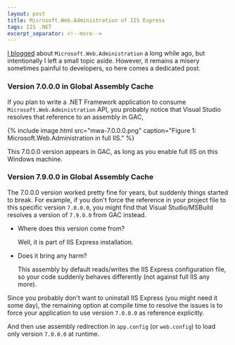 ```yaml
---
layout: post
title: Microsoft.Web.Administration of IIS Express
tags: IIS .NET
excerpt_separator: <!--more-->
---
```


[I blogged](https://blog.lextudio.com/whats-microsoft-web-administration-and-the-horrible-facts-you-should-know-b82f2c974da6) about `Microsoft.Web.Administration` a long while ago, but intentionally I left a small topic aside. However, it remains a misery sometimes painful to developers, so here comes a dedicated post.
<!--more-->

### Version 7.0.0.0 in Global Assembly Cache

If you plan to write a .NET Framework application to consume `Microsoft.Web.Administration` API, you probably notice that Visual Studio resolves that reference to an assembly in GAC,

{% include image.html
src="mwa-7.0.0.0.png" caption="Figure 1: Microsoft.Web.Administration in full IIS." %}

This 7.0.0.0 version appears in GAC, as long as you enable full IIS on this Windows machine.

### Version 7.9.0.0 in Global Assembly Cache

The 7.0.0.0 version worked pretty fine for years, but suddenly things started to break. For example, if you don't force the reference in your project file to this specific version `7.0.0.0`, you might find that Visual Studio/MSBuild resolves a version of `7.9.0.0` from GAC instead.

* Where does this version come from?

  Well, it is part of IIS Express installation.

* Does it bring any harm?

  This assembly by default reads/writes the IIS Express configuration file, so your code suddenly behaves differently (not against full IIS any more).

Since you probably don't want to uninstall IIS Express (you might need it some day), the remaining option at compile time to resolve the issues is to force your application to use version `7.0.0.0` as reference explicitly.

And then use assembly redirection in `app.config` (or `web.config`) to load only version `7.0.0.0` at runtime. 
